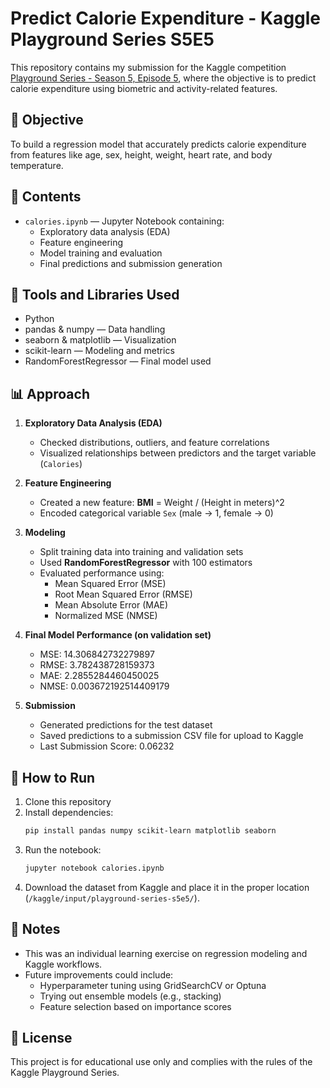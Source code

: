 # Predict Calorie Expenditure - Kaggle Playground Series S5E5

This repository contains my submission for the Kaggle competition [Playground Series - Season 5, Episode 5](https://www.kaggle.com/competitions/playground-series-s5e5), where the objective is to predict calorie expenditure using biometric and activity-related features.

## 🧠 Objective

To build a regression model that accurately predicts calorie expenditure from features like age, sex, height, weight, heart rate, and body temperature.

## 📁 Contents

- `calories.ipynb` — Jupyter Notebook containing:
  - Exploratory data analysis (EDA)
  - Feature engineering
  - Model training and evaluation
  - Final predictions and submission generation

## 🔧 Tools and Libraries Used

- Python
- pandas & numpy — Data handling
- seaborn & matplotlib — Visualization
- scikit-learn — Modeling and metrics
- RandomForestRegressor — Final model used

## 📊 Approach

1. **Exploratory Data Analysis (EDA)**
   - Checked distributions, outliers, and feature correlations
   - Visualized relationships between predictors and the target variable (`Calories`)

2. **Feature Engineering**
   - Created a new feature: **BMI** = Weight / (Height in meters)^2
   - Encoded categorical variable `Sex` (male → 1, female → 0)

3. **Modeling**
   - Split training data into training and validation sets
   - Used **RandomForestRegressor** with 100 estimators
   - Evaluated performance using:
     - Mean Squared Error (MSE)
     - Root Mean Squared Error (RMSE)
     - Mean Absolute Error (MAE)
     - Normalized MSE (NMSE)

4. **Final Model Performance (on validation set)**
   - MSE: 14.306842732279897
   - RMSE: 3.782438728159373
   - MAE: 2.2855284460450025
   - NMSE: 0.003672192514409179

5. **Submission**
   - Generated predictions for the test dataset
   - Saved predictions to a submission CSV file for upload to Kaggle
   - Last Submission Score: 0.06232

## 🚀 How to Run

1. Clone this repository
2. Install dependencies:
   ```bash
   pip install pandas numpy scikit-learn matplotlib seaborn
   ```
3. Run the notebook:
   ```bash
   jupyter notebook calories.ipynb
   ```
4. Download the dataset from Kaggle and place it in the proper location (`/kaggle/input/playground-series-s5e5/`).

## 📌 Notes

- This was an individual learning exercise on regression modeling and Kaggle workflows.
- Future improvements could include:
  - Hyperparameter tuning using GridSearchCV or Optuna
  - Trying out ensemble models (e.g., stacking)
  - Feature selection based on importance scores

## 📜 License

This project is for educational use only and complies with the rules of the Kaggle Playground Series.
